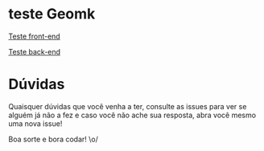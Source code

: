 # teste Geomk

[Teste front-end](/front-end.md)

[Teste back-end](/back-end.md)

# Dúvidas
Quaisquer dúvidas que você venha a ter, consulte as issues para ver se alguém já não a fez e caso você não ache sua resposta, abra você mesmo uma nova issue!

Boa sorte e bora codar! \o/